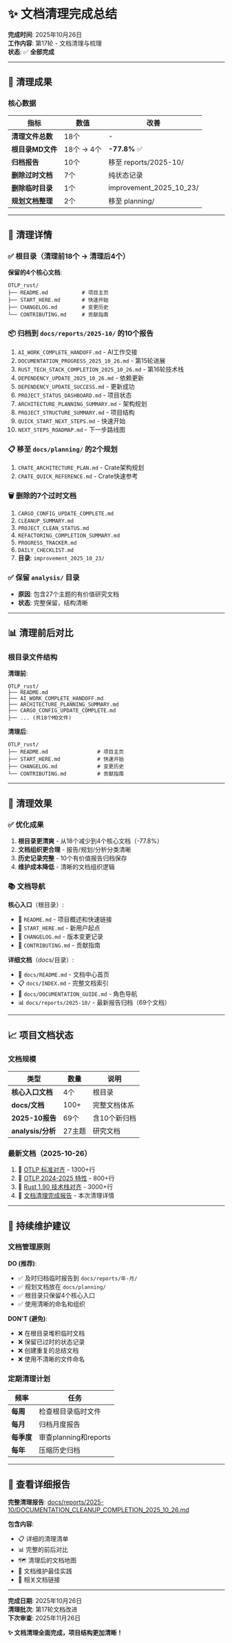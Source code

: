# ✨ 文档清理完成总结

**完成时间**: 2025年10月26日  
**工作内容**: 第17轮 - 文档清理与梳理  
**状态**: ✅ **全部完成**

---

## 🎯 清理成果

### 核心数据

| 指标 | 数值 | 改善 |
|------|------|------|
| **清理文件总数** | 18个 | - |
| **根目录MD文件** | 18个 → 4个 | **-77.8%** ✅ |
| **归档报告** | 10个 | 移至 reports/2025-10/ |
| **删除过时文档** | 7个 | 纯状态记录 |
| **删除临时目录** | 1个 | improvement_2025_10_23/ |
| **规划文档整理** | 2个 | 移至 planning/ |

---

## 📁 清理详情

### ✅ 根目录（清理前18个 → 清理后4个）

**保留的4个核心文档**:

```text
OTLP_rust/
├── README.md           # 项目主页
├── START_HERE.md       # 快速开始
├── CHANGELOG.md        # 变更历史
└── CONTRIBUTING.md     # 贡献指南
```

### 📦 归档到 `docs/reports/2025-10/` 的10个报告

1. `AI_WORK_COMPLETE_HANDOFF.md` - AI工作交接
2. `DOCUMENTATION_PROGRESS_2025_10_26.md` - 第15轮进展
3. `RUST_TECH_STACK_COMPLETION_2025_10_26.md` - 第16轮技术栈
4. `DEPENDENCY_UPDATE_2025_10_26.md` - 依赖更新
5. `DEPENDENCY_UPDATE_SUCCESS.md` - 更新成功
6. `PROJECT_STATUS_DASHBOARD.md` - 项目状态
7. `ARCHITECTURE_PLANNING_SUMMARY.md` - 架构规划
8. `PROJECT_STRUCTURE_SUMMARY.md` - 项目结构
9. `QUICK_START_NEXT_STEPS.md` - 快速开始
10. `NEXT_STEPS_ROADMAP.md` - 下一步路线图

### 📋 移至 `docs/planning/` 的2个规划

1. `CRATE_ARCHITECTURE_PLAN.md` - Crate架构规划
2. `CRATE_QUICK_REFERENCE.md` - Crate快速参考

### 🗑️ 删除的7个过时文档

1. `CARGO_CONFIG_UPDATE_COMPLETE.md`
2. `CLEANUP_SUMMARY.md`
3. `PROJECT_CLEAN_STATUS.md`
4. `REFACTORING_COMPLETION_SUMMARY.md`
5. `PROGRESS_TRACKER.md`
6. `DAILY_CHECKLIST.md`
7. **目录**: `improvement_2025_10_23/`

### ✅ 保留 `analysis/` 目录

- **原因**: 包含27个主题的有价值研究文档
- **状态**: 完整保留，结构清晰

---

## 📊 清理前后对比

### 根目录文件结构

**清理前**:

```text
OTLP_rust/
├── README.md
├── AI_WORK_COMPLETE_HANDOFF.md
├── ARCHITECTURE_PLANNING_SUMMARY.md
├── CARGO_CONFIG_UPDATE_COMPLETE.md
├── ... (共18个MD文件)
```

**清理后**:

```text
OTLP_rust/
├── README.md                # 项目主页
├── START_HERE.md            # 快速开始
├── CHANGELOG.md             # 变更历史
└── CONTRIBUTING.md          # 贡献指南
```

---

## 🎉 清理效果

### ✅ 优化成果

1. **根目录更清爽** - 从18个减少到4个核心文档（-77.8%）
2. **文档组织更合理** - 报告/规划/分析分类清晰
3. **历史记录完整** - 10个有价值报告归档保存
4. **维护成本降低** - 清晰的文档组织逻辑

### 📚 文档导航

**核心入口**（根目录）:

- 📖 `README.md` - 项目概述和快速链接
- 🚀 `START_HERE.md` - 新用户起点
- 📝 `CHANGELOG.md` - 版本变更记录
- 🤝 `CONTRIBUTING.md` - 贡献指南

**详细文档**（docs/目录）:

- 📂 `docs/README.md` - 文档中心首页
- 📋 `docs/INDEX.md` - 完整文档索引
- 🧭 `docs/DOCUMENTATION_GUIDE.md` - 角色导航
- 📊 `docs/reports/2025-10/` - 最新报告归档（69个文档）

---

## 📈 项目文档状态

### 文档规模

| 类型 | 数量 | 说明 |
|------|------|------|
| **核心入口文档** | 4个 | 根目录 |
| **docs/文档** | 100+ | 完整文档体系 |
| **2025-10报告** | 69个 | 含10个新归档 |
| **analysis/分析** | 27主题 | 研究文档 |

### 最新文档（2025-10-26）

1. 🌟 [OTLP 标准对齐](docs/08_REFERENCE/otlp_standards_alignment.md) - 1300+行
2. 🚀 [OTLP 2024-2025 特性](docs/08_REFERENCE/otlp_2024_2025_features.md) - 800+行
3. 🦀 [Rust 1.90 技术栈对齐](docs/08_REFERENCE/rust_1.90_otlp_tech_stack_alignment.md) - 3000+行
4. 📁 [文档清理完成报告](docs/reports/2025-10/DOCUMENTATION_CLEANUP_COMPLETION_2025_10_26.md) - 本次清理详情

---

## 🔄 持续维护建议

### 文档管理原则

**DO (推荐)**:

- ✅ 及时归档临时报告到 `docs/reports/年-月/`
- ✅ 规划文档放在 `docs/planning/`
- ✅ 根目录只保留4个核心入口
- ✅ 使用清晰的命名和组织

**DON'T (避免)**:

- ❌ 在根目录堆积临时文档
- ❌ 保留已过时的状态记录
- ❌ 创建重复的总结文档
- ❌ 使用不清晰的文件命名

### 定期清理计划

| 频率 | 任务 |
|------|------|
| **每周** | 检查根目录临时文件 |
| **每月** | 归档月度报告 |
| **每季度** | 审查planning和reports |
| **每年** | 压缩历史归档 |

---

## 📖 查看详细报告

**完整清理报告**: [docs/reports/2025-10/DOCUMENTATION_CLEANUP_COMPLETION_2025_10_26.md](docs/reports/2025-10/DOCUMENTATION_CLEANUP_COMPLETION_2025_10_26.md)

**包含内容**:

- 📋 详细的清理清单
- 📊 完整的前后对比
- 🗺️ 清理后的文档地图
- 📝 文档维护最佳实践
- 🔗 相关文档链接

---

**完成日期**: 2025年10月26日  
**清理批次**: 第17轮文档改进  
**下次审查**: 2025年11月26日

**✨ 文档清理全面完成，项目结构更加清晰！**
